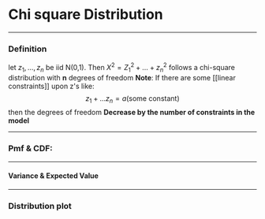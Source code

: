 # Chi square Distribution


---
### Definition 
let $z_{1},\dots,z_{n}$ be iid N(0,1). Then $X^2=Z_{1}^2+\dots+z_{n}^2$ follows a chi-square distribution with **n** degrees of freedom
**Note**:
If there are some [[linear constraints]] upon z's like:
$$z_{1}+\dots z_{n}=a(\text{some constant})$$
then the degrees of freedom **Decrease by the number of constraints in the model**

---

### Pmf & CDF:

---
#### Variance & Expected Value



---
### Distribution plot
